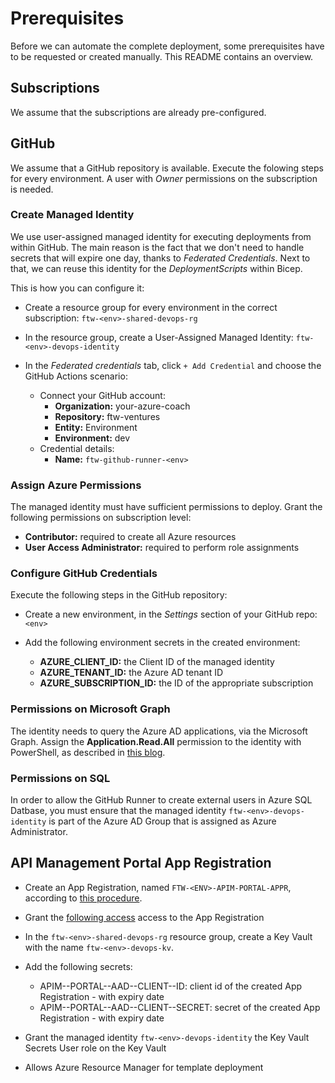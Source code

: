 # Prerequisites

Before we can automate the complete deployment, some prerequisites have to be requested or created manually.  This README contains an overview.

## Subscriptions

We assume that the subscriptions are already pre-configured.

## GitHub

We assume that a GitHub repository is available.
Execute the folowing steps for every environment.  A user with *Owner* permissions on the subscription is needed.

### Create Managed Identity

We use user-assigned managed identity for executing deployments from within GitHub.  The main reason is the fact that we don't need to handle secrets that will expire one day, thanks to *Federated Credentials*.  Next to that, we can reuse this identity for the *DeploymentScripts* within Bicep.

This is how you can configure it:

* Create a resource group for every environment in the correct subscription: `ftw-<env>-shared-devops-rg`

* In the resource group, create a User-Assigned Managed Identity: `ftw-<env>-devops-identity`

* In the *Federated credentials* tab, click `+ Add Credential` and choose the GitHub Actions scenario:
  * Connect your GitHub account:
    * **Organization:** your-azure-coach
    * **Repository:** ftw-ventures
    * **Entity:** Environment
    * **Environment:** dev
  * Credential details:
    * **Name:** `ftw-github-runner-<env>`

### Assign Azure Permissions

The managed identity must have sufficient permissions to deploy.  Grant the following permissions on subscription level:

* **Contributor:** required to create all Azure resources
* **User Access Administrator:** required to perform role assignments

### Configure GitHub Credentials

Execute the following steps in the GitHub repository:

* Create a new environment, in the *Settings* section of your GitHub repo: `<env>`

* Add the following environment secrets in the created environment:
  * **AZURE_CLIENT_ID:** the Client ID of the managed identity
  * **AZURE_TENANT_ID:** the Azure AD tenant ID
  * **AZURE_SUBSCRIPTION_ID:** the ID of the appropriate subscription

### Permissions on Microsoft Graph

The identity needs to query the Azure AD applications, via the Microsoft Graph.  Assign the **Application.Read.All** permission to the identity with PowerShell, as described in [this blog](https://www.inthecloud247.com/configure-a-user-assigned-managed-identity-the-basics/).

### Permissions on SQL

In order to allow the GitHub Runner to create external users in Azure SQL Datbase, you must ensure that the managed identity `ftw-<env>-devops-identity` is part of the Azure AD Group that is assigned as Azure Administrator.

## API Management Portal App Registration

* Create an App Registration, named `FTW-<ENV>-APIM-PORTAL-APPR`, according to [this procedure](https://mscloud.be/azure/Enable-AzureAD-for-APIM-portal/).

* Grant the [following access](https://learn.microsoft.com/en-ca/azure/api-management/api-management-howto-aad#add-an-external-azure-ad-group) access to the App Registration

* In the `ftw-<env>-shared-devops-rg` resource group, create a Key Vault with the name `ftw-<env>-devops-kv`.

* Add the following secrets:
  * APIM--PORTAL--AAD--CLIENT--ID: client id of the created App Registration - with expiry date
  * APIM--PORTAL--AAD--CLIENT--SECRET: secret of the created App Registration - with expiry date

* Grant the managed identity `ftw-<env>-devops-identity` the Key Vault Secrets User role on the Key Vault 

* Allows Azure Resource Manager for template deployment